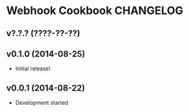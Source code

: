 Webhook Cookbook CHANGELOG
==========================

v?.?.? (????-??-??)
-------------------

v0.1.0 (2014-08-25)
-------------------
- Initial release!

v0.0.1 (2014-08-22)
-------------------
- Development started
